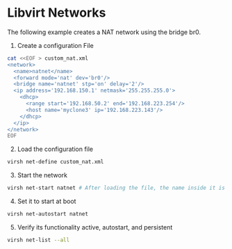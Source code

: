 # Libvirt Networks


The following example creates a NAT network using the bridge br0.

1. Create a configuration File

```sh
cat <<EOF > custom_nat.xml
<network>
  <name>natnet</name>
  <forward mode='nat' dev='br0'/>
  <bridge name='natnet' stp='on' delay='2'/>
  <ip address='192.168.150.1' netmask='255.255.255.0'>
    <dhcp>
      <range start='192.168.50.2' end='192.168.223.254'/>
      <host name='myclone3' ip='192.168.223.143'/>
    </dhcp>
  </ip>
</network>
EOF
```

2. Load the configuration file

```sh
virsh net-define custom_nat.xml
```

3. Start the network

```sh
virsh net-start natnet # After loading the file, the name inside it is used.
```

4. Set it to start at boot

```sh
virsh net-autostart natnet
```

5. Verify its functionality active, autostart, and persistent

```sh
virsh net-list --all
```



















